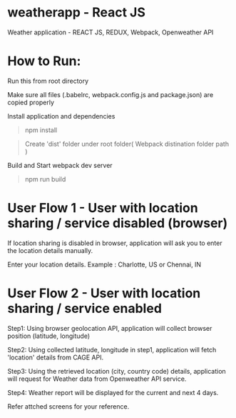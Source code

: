 # weatherapp - React JS

Weather application - REACT JS, REDUX, Webpack, Openweather API

How to Run:
===========

Run this from root directory

Make sure all files (.babelrc, webpack.config.js and package.json) are copied properly 

Install application and dependencies 

> npm install

> Create 'dist' folder under root folder( Webpack distination folder path )

Build and Start webpack dev server

> npm run build


User Flow 1 - User with location sharing / service disabled (browser)
=====================================================================

If location sharing is disabled in browser, application will ask you to enter the location details manually.

Enter your location details. Example : Charlotte, US or Chennai, IN


User Flow 2 - User with location sharing / service enabled
==========================================================

Step1: Using browser geolocation API, application will collect browser position (latitude, longitude)

Step2: Using collected latitude, longitude in step1, application will fetch 'location' details from CAGE API.

Step3: Using the retrieved location (city, country code) details, application will request for Weather data from Openweather API service.

Step4: Weather report will be displayed for the current and next 4 days.

Refer attched screens for your reference.

